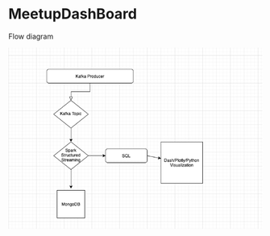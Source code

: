 # MeetupDashBoard

Flow diagram 


![Image of Yaktocat](https://github.com/MLSaj/MeetupDashBoard/blob/master/FlowDiagram.png)
